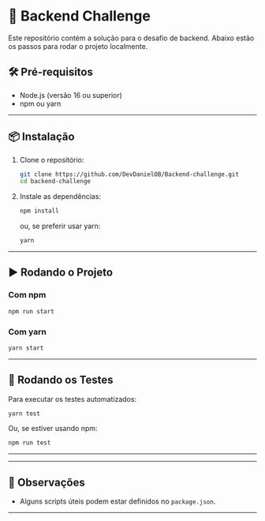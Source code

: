 # 🚀 Backend Challenge

Este repositório contém a solução para o desafio de backend. Abaixo estão os passos para rodar o projeto localmente.

## 🛠️ Pré-requisitos

- Node.js (versão 16 ou superior)
- npm ou yarn

---

## 📦 Instalação

1. Clone o repositório:
   ```bash
   git clone https://github.com/DevDanielOB/Backend-challenge.git
   cd backend-challenge
   ```

2. Instale as dependências:
   ```bash
   npm install
   ```

   ou, se preferir usar yarn:

   ```bash
   yarn
   ```

---

## ▶️ Rodando o Projeto

### Com npm
```bash
npm run start
```

### Com yarn
```bash
yarn start
```

---

## 🧪 Rodando os Testes

Para executar os testes automatizados:

```bash
yarn test
```

Ou, se estiver usando npm:

```bash
npm run test
```

---

---

## 📌 Observações
- Alguns scripts úteis podem estar definidos no `package.json`.
---
